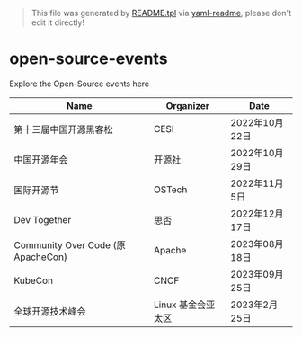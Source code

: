 > This file was generated by [README.tpl](README.tpl) via [yaml-readme](https://github.com/LinuxSuRen/yaml-readme), please don't edit it directly!

# open-source-events
Explore the Open-Source events here

| Name | Organizer | Date |
|---|---|---|
| 第十三届中国开源黑客松 | CESI | 2022年10月22日 |
| 中国开源年会 | 开源社 | 2022年10月29日 |
| 国际开源节 | OSTech | 2022年11月5日 |
| Dev Together | 思否 | 2022年12月17日 |
| Community Over Code (原 ApacheCon) | Apache | 2023年08月18日 |
| KubeCon | CNCF | 2023年09月25日 |
| 全球开源技术峰会 | Linux 基金会亚太区 | 2023年2月25日 |
